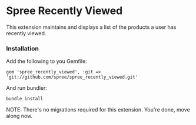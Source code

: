 Spree Recently Viewed
=====================

This extension maintains and displays a list of the products a user has recently viewed.

### Installation
    
Add the following to you Gemfile:

    gem 'spree_recently_viewed', :git => 'git://github.com/spree/spree_recently_viewed.git'

And run bundler:

    bundle install


NOTE: There's no migrations required for this extension. You're done,
move along now.
